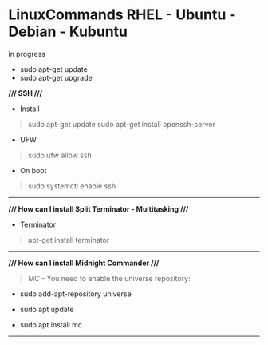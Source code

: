 # LinuxCommands RHEL - Ubuntu - Debian - Kubuntu
in progress


- sudo apt-get update
- sudo apt-get upgrade

**/// SSH ///**

- Install

> sudo apt-get update
> sudo apt-get install openssh-server

- UFW

> sudo ufw allow ssh

- On boot

> sudo systemctl enable ssh

-----------------------------------------------------------


**/// How can I install Split Terminator - Multitasking ///**

- Terminator

> apt-get install terminator

-----------------------------------------------------------


**/// How can I install Midnight Commander  ///**

> MC - You need to enable the universe repository:

- sudo add-apt-repository universe

- sudo apt update

- sudo apt install mc

-----------------------------------------------------------
